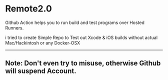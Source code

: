 # Remote2.0
Github Action helps you to run build and test programs over Hosted Runners.

i tried to create Simple Repo to Test out Xcode & iOS builds without actual Mac/Hackintosh or any Docker-OSX

-----
Note: Don't even try to misuse, otherwise Github will suspend Account.
-----
